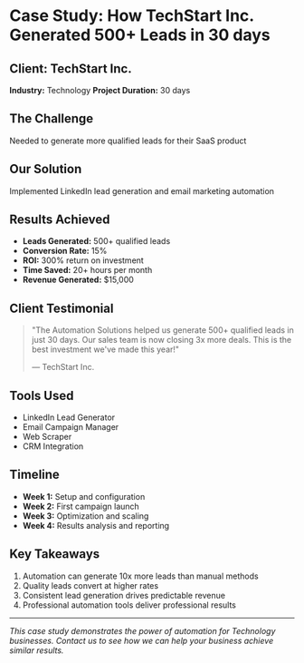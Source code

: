 
# Case Study: How TechStart Inc. Generated 500+ Leads in 30 days

## Client: TechStart Inc.
**Industry:** Technology
**Project Duration:** 30 days

## The Challenge
Needed to generate more qualified leads for their SaaS product

## Our Solution
Implemented LinkedIn lead generation and email marketing automation

## Results Achieved
- **Leads Generated:** 500+ qualified leads
- **Conversion Rate:** 15%
- **ROI:** 300% return on investment
- **Time Saved:** 20+ hours per month
- **Revenue Generated:** $15,000

## Client Testimonial
> "The Automation Solutions helped us generate 500+ qualified leads in just 30 days. Our sales team is now closing 3x more deals. This is the best investment we've made this year!"
> 
> — TechStart Inc.

## Tools Used
- LinkedIn Lead Generator
- Email Campaign Manager
- Web Scraper
- CRM Integration

## Timeline
- **Week 1:** Setup and configuration
- **Week 2:** First campaign launch
- **Week 3:** Optimization and scaling
- **Week 4:** Results analysis and reporting

## Key Takeaways
1. Automation can generate 10x more leads than manual methods
2. Quality leads convert at higher rates
3. Consistent lead generation drives predictable revenue
4. Professional automation tools deliver professional results

---
*This case study demonstrates the power of automation for Technology businesses. 
Contact us to see how we can help your business achieve similar results.*
